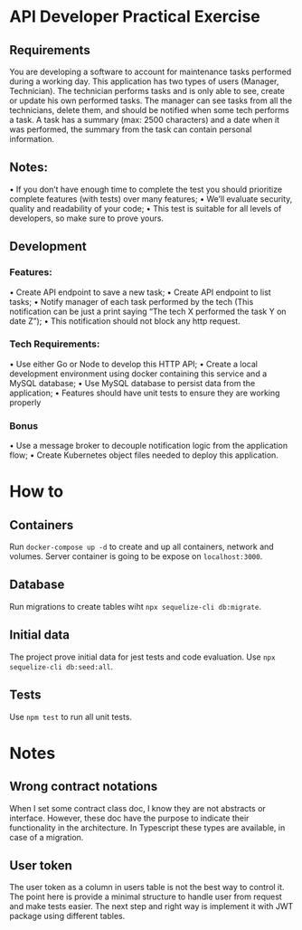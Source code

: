 # API Developer Practical Exercise

## Requirements
You are developing a software to account for maintenance tasks performed during a
working day. This application has two types of users (Manager, Technician).
The technician performs tasks and is only able to see, create or update his own
performed tasks.
The manager can see tasks from all the technicians, delete them, and should be
notified when some tech performs a task.
A task has a summary (max: 2500 characters) and a date when it was performed, the
summary from the task can contain personal information.

## Notes:
• If you don’t have enough time to complete the test you should prioritize
complete features (with tests) over many features;
• We’ll evaluate security, quality and readability of your code;
• This test is suitable for all levels of developers, so make sure to prove yours.

## Development
### Features:
• Create API endpoint to save a new task;
• Create API endpoint to list tasks;
• Notify manager of each task performed by the tech (This notification can be
just a print saying “The tech X performed the task Y on date Z”);
• This notification should not block any http request.

### Tech Requirements:
• Use either Go or Node to develop this HTTP API;
• Create a local development environment using docker containing this service
and a MySQL database;
• Use MySQL database to persist data from the application;
• Features should have unit tests to ensure they are working properly

### Bonus
• Use a message broker to decouple notification logic from the application flow;
• Create Kubernetes object files needed to deploy this application.


# How to
## Containers
Run ``docker-compose up -d`` to create and up all containers, network and volumes.
Server container is going to be expose on ``localhost:3000``.

## Database
Run migrations to create tables wiht ``npx sequelize-cli db:migrate``.

## Initial data
The project prove initial data for jest tests and code evaluation. Use ``npx sequelize-cli db:seed:all``.

## Tests
Use ``npm test`` to run all unit tests.

# Notes

## Wrong contract notations
When I set some contract class doc, I know they are not abstracts or interface.
However, these doc have the purpose to indicate their functionality in the architecture.
In Typescript these types are available, in case of a migration.

## User token
The user token as a column in users table is not the best way to control it. The point here is provide a minimal structure to handle user from request and make tests easier. The next step and right way is implement it with JWT package using different tables.